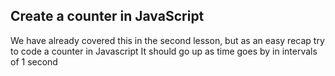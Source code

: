 ## Create a counter in JavaScript

We have already covered this in the second lesson, but as an easy recap try to code a counter in Javascript
It should go up as time goes by in intervals of 1 second


 